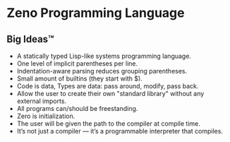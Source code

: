 # Zeno Programming Language

## Big Ideas™

- A statically typed Lisp-like systems programming language.
- One level of implicit parentheses per line.
- Indentation-aware parsing reduces grouping parentheses.
- Small amount of builtins (they start with $).
- Code is data, Types are data: pass around, modify, pass back.
- Allow the user to create their own "standard library" without any external imports.
- All programs can/should be freestanding.
- Zero is initialization.
- The user will be given the path to the compiler at compile time.
- It’s not just a compiler — it’s a programmable interpreter that compiles.
